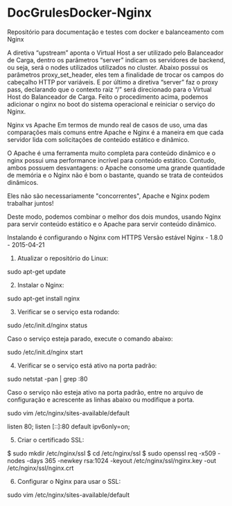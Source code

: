 # DocGrulesDocker-Nginx
Repositório para documentação e testes com docker e balanceamento com Nginx

A diretiva “upstream” aponta o Virtual Host a ser utilizado pelo Balanceador de Carga, 
dentro os parâmetros “server” indicam os servidores de backend, ou seja, será o nodes utilizados utilizados no cluster.
Abaixo possui os parâmetros proxy_set_header, eles tem a finalidade de trocar os 
campos do cabeçalho HTTP por variáveis. 
E por último a diretiva “server” faz o proxy pass, 
declarando que o contexto raiz “/” será direcionado para o Virtual Host do Balanceador de Carga.
Feito o procedimento acima, podemos adicionar o nginx no boot do sistema operacional e reiniciar o serviço do Nginx.

Nginx vs Apache
Em termos de mundo real de casos de uso, uma das comparações mais comuns entre Apache e Nginx é a maneira em que cada servidor lida com solicitações de conteúdo estático e dinâmico.

O Apache é uma ferramenta muito completa para conteúdo dinâmico e o nginx possui uma performance incrível para conteúdo estático. Contudo, ambos possuem desvantagens: o Apache consome uma grande quantidade de memória e o Nginx não é bom o bastante, quando se trata de conteúdos dinâmicos.

Eles não são necessariamente "concorrentes", Apache e Nginx podem trabalhar juntos!

Deste modo, podemos combinar o melhor dos dois mundos, usando Nginx para servir conteúdo estático e o Apache para servir conteúdo dinâmico.

Instalando é configurando o Nginx com HTTPS
Versão estável Nginx - 1.8.0 - 2015-04-21

1. Atualizar o repositório do Linux:

sudo apt-get update

2. Instalar o Nginx:

sudo apt-get install nginx

3. Verificar se o serviço esta rodando:

sudo /etc/init.d/nginx status

Caso o serviço esteja parado, execute o comando abaixo:

sudo /etc/init.d/nginx start

4. Verificar se o serviço está ativo na porta padrão:

sudo netstat -pan | grep :80

Caso o serviço não esteja ativo na porta padrão, entre no arquivo de configuração e acrescente as linhas abaixo ou modifique a porta.

sudo vim /etc/nginx/sites-available/default

listen   80;
listen   [::]:80 default ipv6only=on;

5. Criar o certificado SSL:

$ sudo mkdir /etc/nginx/ssl
$ cd /etc/nginx/ssl
$ sudo openssl req -x509 -nodes -days 365 -newkey rsa:1024 -keyout /etc/nginx/ssl/nginx.key -out /etc/nginx/ssl/nginx.crt

6. Configurar o Nginx para usar o SSL:

sudo vim /etc/nginx/sites-available/default
